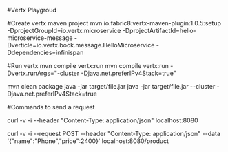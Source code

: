 #Vertx Playgroud

#Create vertx maven project
mvn io.fabric8:vertx-maven-plugin:1.0.5:setup -DprojectGroupId=io.vertx.microservice -DprojectArtifactId=hello-microservice-message -Dverticle=io.vertx.book.message.HelloMicroservice -Ddependencies=infinispan

#Run vertx
mvn compile vertx:run
mvn compile vertx:run -Dvertx.runArgs="-cluster -Djava.net.preferIPv4Stack=true"

mvn clean package
java -jar target/file.jar 
java -jar target/file.jar --cluster -Djava.net.preferIPv4Stack=true




#Commands to send a request

curl -v -i --header "Content-Type: application/json"  localhost:8080

curl -v -i --request POST --header "Content-Type: application/json" --data '{"name":"Phone","price":2400}' localhost:8080/product


